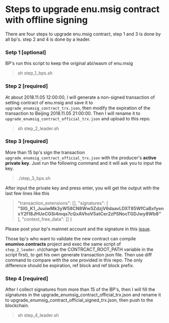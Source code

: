 # Steps to upgrade enu.msig contract with offline signing
There are four steps to upgrade enu.msig contract, step 1 and 3 is done by all bp's. step 2 and 4 is done by a leader.

### Setp 1 \[optional\]
BP's run this script to keep the original abi/wasm of enu.msig
> sh step_1_bps.sh 

### Step 2 \[required\]
At about 2018.11.05 12:00:00, I will generate a non-signed transaction of setting contract of enu.msig and save it to `upgrade_enumsig_contract_trx.json`, then modify the expiration of the transaction to Beijing 2018.11.05 21:00:00. Then I will rename it to `upgrade_enumsig_contract_official_trx.json` and upload to this repo.
> sh step_2_leader.sh

### Step 3 \[required\]
More than 15 bp's sign the transaction `upgrade_enumsig_contract_official_trx.json` with the producer's **active private key**. Just run the following command and it will ask you to input the key.

> ./step_3_bps.sh

After input the private key and press enter, you will get the output with the last few lines like this

>   "transaction_extensions": [],
>  "signatures": [
>    **"SIG_K1_JuuiwMk3yW58CN8Ww5ZdzjV6daavLDXT85WfCaBxfyenxY2f18JHUeCGSi4mqs7cQxAVhoV5atCer2zPSNocTGDJwy8Wb8"**
>  ],
>  "context_free_data": []
>}

Please post your bp's mainnet account and the signature in this [issue]().

Those bp's who want to validate the new contract can compile **enumivo.contracts** project and exec the same script of `step_2_leader.sh`(change the CONTRCACT_ROOT_PATH variable in the script first), to get his own generate transaction json file. 
 Then use diff command to compare with the one provided in this repo.
 The only difference should be expiration, ref block and ref block prefix.


### Step 4 \[required\]
After I collect signatures from more than 15 of the BP's, then I will
 fill the signatures in the upgrade_enumsig_contract_official_trx.json and 
 rename it to upgrade_enumsig_contract_official_signed_trx.json, then push to the blockchain.

> sh step_4_leader.sh
